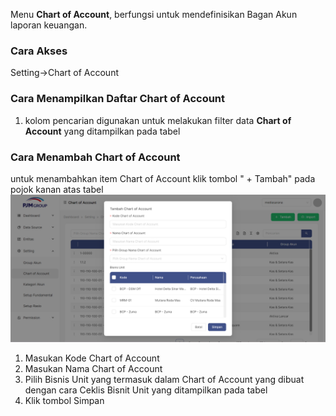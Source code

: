 Menu **Chart of Account**, berfungsi untuk mendefinisikan Bagan Akun laporan keuangan.

### __Cara Akses__
Setting->Chart of Account

### __Cara Menampilkan Daftar Chart of Account__
1. kolom pencarian digunakan untuk melakukan filter data **Chart of Account** yang ditampilkan pada tabel



### __Cara Menambah Chart of Account__
untuk menambahkan item Chart of Account klik tombol " + Tambah" pada pojok kanan atas tabel
![Tambah_Rasio](../../static/img/Tambah-CoA.png)
1. Masukan Kode Chart of Account
2. Masukan Nama Chart of Account
3. Pilih Bisnis Unit yang termasuk dalam Chart of Account yang dibuat dengan cara Ceklis Bisnit Unit yang ditampilkan pada tabel 
4. Klik tombol Simpan